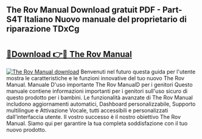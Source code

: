 ## The Rov Manual Download gratuit PDF - Part-S4T Italiano Nuovo manuale del proprietario di riparazione TDxCg

# <h2><a href="http://dfa3yy.blite.top/?on=The+Rov+Manual">🔗Download 👉🔴 The Rov Manual</a></h2>

[![The Rov Manual download](https://i.imgur.com/lujVjoI.png)](http://dfa3yy.blite.top/?on=The+Rov+Manual)
Benvenuti nel futuro questa guida per l'utente mostra le caratteristiche e le funzioni innovative del tuo nuovo The Rov Manual. Manuale D'uso importante The Rov ManualD per i genitori Questo manuale contiene informazioni importanti per i genitori sull'uso sicuro di questo prodotto per i bambini. Le funzionalità avanzate di The Rov Manual includono aggiornamenti automatici, Dashboard personalizzabile, Supporto multilingue e Attivazione Vocale, tutti accessibili e personalizzati dall'interfaccia utente. Il vostro successo è il nostro obiettivo The Rov Manual. Siamo qui per garantire la tua completa soddisfazione con il tuo nuovo prodotto.
